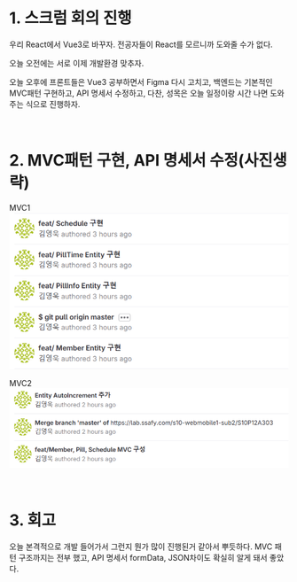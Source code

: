 
# 1. 스크럼 회의 진행

우리 React에서 Vue3로 바꾸자. 전공자들이 React를 모르니까 도와줄 수가 없다.

오늘 오전에는 서로 이제 개발환경 맞추자.

오늘 오후에 프론트들은 Vue3 공부하면서 Figma 다시 고치고, 백엔드는 기본적인 MVC패턴 구현하고, API 명세서 수정하고,
다찬, 성목은 오늘 일정이랑 시간 나면 도와주는 식으로 진행하자.


<br /> 

# 2. MVC패턴 구현, API 명세서 수정(사진생략)

MVC1
![1.png](./1.png)

MVC2
![2.png](./2.png)

<br />

# 3. 회고

오늘 본격적으로 개발 들어가서 그런지 뭔가 많이 진행된거 같아서 뿌듯하다.
MVC 패턴 구조까지는 전부 했고, API 명세서 formData, JSON차이도 확실히 알게 돼서 좋았다.
